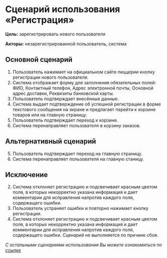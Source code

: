 # Сценарий использования «Регистрация»

**Цель:** зарегистрировать нового пользователя

**Акторы:** незарегистрированной пользователь, система

## Основной сценарий

1. Пользователь нажимает на официальном сайте пиццерии кнопку регистрации нового пользователя.
2. Система отображает форму для заполнения обязательных полей: ФИО, Контактный телефон, Адрес электронной почты, Основной адрес доставки, Реквизиты банковской карты.
3. Пользователь подтверждает внесённые данные.
4. Система выдает подтверждение об успешной регистрации в форме текстового сообщения на экране и предлагает перейти к корзине товаров или на главную страницу.
5. Пользователь подтверждает переход к корзине.
6. Cистема перенаправляет пользователя в корзину заказов.

## Альтернативный сценарий

5. Пользователь подтверждает переход на главную страницу.
6. Система перенаправляет пользователя на главную станицу.

## Исключение

2. Система отклоняет регистрацию и подсвечивает красным цветом поля, в которых некорректно указана информация и дает комментарии для исправления напротив каждого поля, содержащего ошибки.
3. Пользователь устраняет ошибки и повторно нажимает кнопку регистрации.
4. Система отклоняет регистрацию и подсвечивает красным цветом поля, в которых некорректно указана информация и дает комментарии для исправления напротив каждого поля, содержащего ошибки.
Сценарий не выполняется по причине сбоя.

_С остальными сценариями использования Вы можете ознакомиться по [ссылке](https://ap-pizza.atlassian.net/l/cp/nfTBnDhd)_
